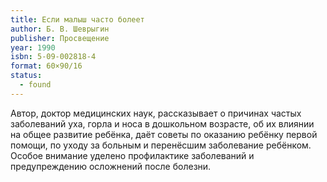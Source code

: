 ```yaml
---
title: Если малыш часто болеет
author: Б. В. Шеврыгин
publisher: Просвещение
year: 1990
isbn: 5-09-002818-4
format: 60×90/16
status:
  - found
---
```


Автор, доктор медицинских наук, рассказывает о причинах частых заболеваний уха, горла и носа в дошкольном возрасте, об их влиянии на общее развитие ребёнка, даёт советы по оказанию ребёнку первой помощи, по уходу за больным и перенёсшим заболевание ребёнком. Особое внимание уделено профилактике заболеваний и предупреждению осложнений после болезни.
